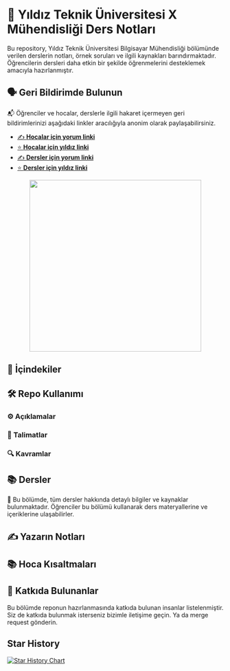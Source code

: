 # 📖 Yıldız Teknik Üniversitesi X Mühendisliği Ders Notları

Bu repository, Yıldız Teknik Üniversitesi Bilgisayar Mühendisliği bölümünde verilen derslerin notları, örnek soruları ve ilgili kaynakları barındırmaktadır. Öğrencilerin dersleri daha etkin bir şekilde öğrenmelerini desteklemek amacıyla hazırlanmıştır.

 ## 🗣️ Geri Bildirimde Bulunun

📬 Öğrenciler ve hocalar, derslerle ilgili hakaret içermeyen geri bildirimlerinizi aşağıdaki linkler aracılığıyla anonim olarak paylaşabilirsiniz.

- [✍️ **Hocalar için yorum linki**](https://forms.gle/WbwDxHUz6ebJA7t36)
- [⭐ **Hocalar için yıldız linki**](https://forms.gle/s6ZMrQG4q578pEzm7)
- [✍️ **Dersler için yorum linki**](https://forms.gle/SzNmK1w4rVaKE4ee8)
- [⭐ **Dersler için yıldız linki**](https://forms.gle/3njZjmhm215YCAxe6)
<p align="center">
<img src="https://komarev.com/ghpvc/?username=baselkelziye&label=Görüntülenme+Sayısı" width="400" height="auto"/>
</p>


## 📌 İçindekiler




## 🛠 Repo Kullanımı

### ⚙️ Açıklamalar


### 📝 Talimatlar


### 🔍 Kavramlar



## 📚 Dersler 
📄 Bu bölümde, tüm dersler hakkında detaylı bilgiler ve kaynaklar bulunmaktadır. Öğrenciler bu bölümü kullanarak ders materyallerine ve içeriklerine ulaşabilirler.




## ✍️ Yazarın Notları

## 📚 Hoca Kısaltmaları



## 🤝 Katkıda Bulunanlar

Bu bölümde reponun hazırlanmasında katkıda bulunan insanlar listelenmiştir. Siz de katkıda bulunmak isterseniz bizimle iletişime geçin. Ya da merge request gönderin.


## Star History
[![Star History Chart](https://api.star-history.com/svg?repos=baselkelziye/YTU_Bilgisayar_Muhendisligi_Arsiv&type=Date)](https://star-history.com/#baselkelziye/YTU_Bilgisayar_Muhendisligi_Arsiv&Date)
